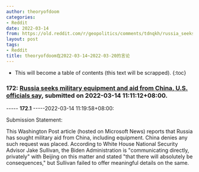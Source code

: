 ```yaml
---
author: theoryofdoom
categories:
- Reddit
date: 2022-03-14
from: https://old.reddit.com/r/geopolitics/comments/tdnqkh/russia_seeks_military_equipment_and_aid_from/
layout: post
tags:
- Reddit
title: theoryofdoom在2022-03-14~2022-03-20的言论
---
```


* This will become a table of contents (this text will be scrapped).
{:toc}

### 172: [Russia seeks military equipment and aid from China, U.S. officials say](https://old.reddit.com/r/geopolitics/comments/tdnqkh/russia_seeks_military_equipment_and_aid_from/), submitted on 2022-03-14 11:11:12+08:00.

----- __172.1__ -----2022-03-14 11:19:58+08:00:

Submission Statement:  

This Washington Post article (hosted on Microsoft News) reports that Russia has sought military aid from China, including equipment.  China denies any such request was placed.  According to White House National Security Advisor Jake Sullivan, the Biden Administration is "communicating directly, privately" with Beijing on this matter and stated "that there will absolutely be consequences," but Sullivan failed to offer meaningful details on the same.

